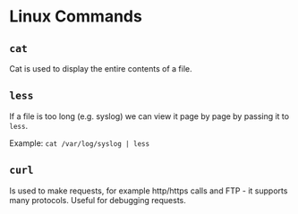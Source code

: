 # Linux Commands

## `cat`

Cat is used to display the entire contents of a file. 

## `less`

If a file is too long (e.g. syslog) we can view it page by page by passing it to `less`.

Example: `cat /var/log/syslog | less`

## `curl`

Is used to make requests, for example http/https calls and FTP - it supports many protocols. Useful for debugging requests. 